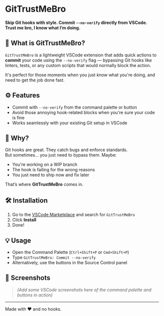 # GitTrustMeBro

**Skip Git hooks with style. Commit `--no-verify` directly from VSCode. Trust me bro, I know what I’m doing.**

## 🚀 What is GitTrustMeBro?

`GitTrustMeBro` is a lightweight VSCode extension that adds quick actions to **commit** your code using the `--no-verify` flag — bypassing Git hooks like linters, tests, or any custom scripts that would normally block the action.

It's perfect for those moments when you just *know* what you're doing, and need to get the job done fast.

## ⚙️ Features

- Commit with `--no-verify` from the command palette or button
- Avoid those annoying hook-related blocks when you're sure your code is fine
- Works seamlessly with your existing Git setup in VSCode

## 🧩 Why?

Git hooks are great. They catch bugs and enforce standards.  
But sometimes... you just need to bypass them. Maybe:
- You're working on a WIP branch
- The hook is failing for the wrong reasons
- You just need to ship now and fix later

That’s where **GitTrustMeBro** comes in.

## 🛠️ Installation

1. Go to the [VSCode Marketplace](https://marketplace.visualstudio.com/) and search for `GitTrustMeBro`
2. Click **Install**
3. Done!

## 💡 Usage

- Open the Command Palette (`Ctrl+Shift+P` or `Cmd+Shift+P`)
- Type `GitTrustMeBro: Commit --no-verify`
- Alternatively, use the buttons in the Source Control panel

## 📸 Screenshots

> *(Add some VSCode screenshots here of the command palette and buttons in action)*

---

Made with ❤️ and no hooks.